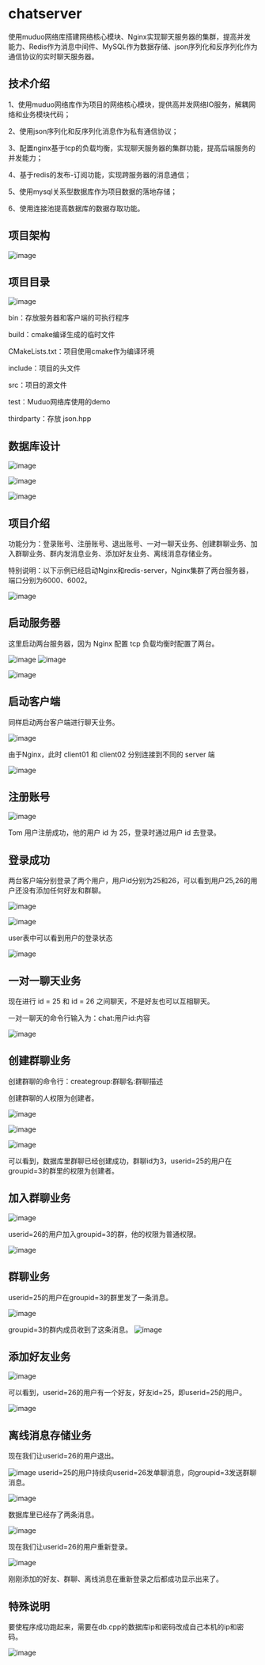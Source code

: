 # chatserver
使用muduo网络库搭建网络核心模块、Nginx实现聊天服务器的集群，提高并发能力、Redis作为消息中间件、MySQL作为数据存储、json序列化和反序列化作为通信协议的实时聊天服务器。
## 技术介绍
1、使用muduo网络库作为项目的网络核心模块，提供高并发网络IO服务，解耦网络和业务模块代码；

2、使用json序列化和反序列化消息作为私有通信协议；

3、配置nginx基于tcp的负载均衡，实现聊天服务器的集群功能，提高后端服务的并发能力；

4、基于redis的发布-订阅功能，实现跨服务器的消息通信；

5、使用mysql关系型数据库作为项目数据的落地存储；

6、使用连接池提高数据库的数据存取功能。


## 项目架构
![image](https://github.com/user-attachments/assets/13933448-3717-4eef-8355-d0c69e948972)

## 项目目录
![image](https://github.com/user-attachments/assets/5ea82c5e-5bf2-4903-8e33-20c0c6b486ec)

bin：存放服务器和客户端的可执行程序

build：cmake编译生成的临时文件

CMakeLists.txt：项目使用cmake作为编译环境

include：项目的头文件

src：项目的源文件

test：Muduo网络库使用的demo

thirdparty：存放 json.hpp

## 数据库设计
![image](https://github.com/user-attachments/assets/c39934ff-13b5-4b04-bc9a-8a963034c47a)

![image](https://github.com/user-attachments/assets/6bd84d5d-1fe9-46a5-962a-7993727f9cd0)

![image](https://github.com/user-attachments/assets/12c254a4-e44d-41c1-b928-d01af3123227)

## 项目介绍
功能分为：登录账号、注册账号、退出账号、一对一聊天业务、创建群聊业务、加入群聊业务、群内发消息业务、添加好友业务、离线消息存储业务。

特别说明：以下示例已经启动Nginx和redis-server，Nginx集群了两台服务器，端口分别为6000、6002。

![image](https://github.com/user-attachments/assets/99d9a429-62f2-4e1c-807f-4c9567483771)


## 启动服务器
这里启动两台服务器，因为 Nginx 配置 tcp 负载均衡时配置了两台。

![image](https://github.com/user-attachments/assets/82363bd5-0c09-4b5f-8e80-57b1aff31fc0)
![image](https://github.com/user-attachments/assets/dda5b5e5-7d58-40e1-b76b-97a2ca04dffd)

![image](https://github.com/user-attachments/assets/849e2ffd-8ca7-4dfc-b336-5edc8d9ea06d)

## 启动客户端
同样启动两台客户端进行聊天业务。

![image](https://github.com/user-attachments/assets/b81aa0e0-0d38-46bf-9ff6-9c1644b6128d)

由于Nginx，此时 client01 和 client02 分别连接到不同的 server 端

![image](https://github.com/user-attachments/assets/c9d0422a-1066-4f6e-be51-afdf3e963af0)


## 注册账号
![image](https://github.com/user-attachments/assets/6c682d21-2e24-4666-a3a5-7057964304bf)

Tom 用户注册成功，他的用户 id 为 25，登录时通过用户 id 去登录。

## 登录成功
两台客户端分别登录了两个用户，用户id分别为25和26，可以看到用户25,26的用户还没有添加任何好友和群聊。

![image](https://github.com/user-attachments/assets/e6943952-e151-4d47-bd5c-825d6953246c)

![image](https://github.com/user-attachments/assets/cf44bb82-31c8-4795-b6ba-6159ae515f61)

user表中可以看到用户的登录状态

![image](https://github.com/user-attachments/assets/f284b6cd-9f3b-4692-a85a-c8daea292aac)

## 一对一聊天业务
现在进行 id = 25 和 id = 26 之间聊天，不是好友也可以互相聊天。

一对一聊天的命令行输入为：chat:用户id:内容

![image](https://github.com/user-attachments/assets/77ae6c50-bbd5-476e-9063-8a55ef10f6c0)

## 创建群聊业务
创建群聊的命令行：creategroup:群聊名:群聊描述

创建群聊的人权限为创建者。

![image](https://github.com/user-attachments/assets/e7c97a3e-3e6d-4447-84b9-4cc2d5866aa1)

![image](https://github.com/user-attachments/assets/6eae6966-3451-4c8f-a8ce-28d76f612f34)

![image](https://github.com/user-attachments/assets/f41fcc92-ccf8-467a-97ff-e1f5b2bebf36)

可以看到，数据库里群聊已经创建成功，群聊id为3，userid=25的用户在groupid=3的群里的权限为创建者。

## 加入群聊业务
![image](https://github.com/user-attachments/assets/bff2b57f-aa40-472f-b976-f5c080008c9c)

userid=26的用户加入groupid=3的群，他的权限为普通权限。

![image](https://github.com/user-attachments/assets/98ba1698-d804-4d56-ab31-325a281d880d)

## 群聊业务
userid=25的用户在groupid=3的群里发了一条消息。

![image](https://github.com/user-attachments/assets/1aa5f9d9-911e-48d9-a8de-3e2ba714a90e)

groupid=3的群内成员收到了这条消息。
![image](https://github.com/user-attachments/assets/17de795b-c741-4b9d-a238-c24be8f1752f)

## 添加好友业务
![image](https://github.com/user-attachments/assets/329cf5fc-3c65-437f-92d3-d3036ae387a8)

可以看到，userid=26的用户有一个好友，好友id=25，即userid=25的用户。

![image](https://github.com/user-attachments/assets/aba52fd2-5b72-49ab-94db-988cbb39685c)

## 离线消息存储业务
现在我们让userid=26的用户退出。

![image](https://github.com/user-attachments/assets/5674b787-59a4-47bf-9801-e7cbf33035fb)
userid=25的用户持续向userid=26发单聊消息，向groupid=3发送群聊消息。

![image](https://github.com/user-attachments/assets/d780b00a-8d83-47fd-990a-a27713827696)

数据库里已经存了两条消息。

![image](https://github.com/user-attachments/assets/84297d74-8d4f-4326-ab51-99cb4d72574d)

现在我们让userid=26的用户重新登录。

![image](https://github.com/user-attachments/assets/4600d390-2611-450c-8d50-e69329180785)

刚刚添加的好友、群聊、离线消息在重新登录之后都成功显示出来了。

## 特殊说明
要使程序成功跑起来，需要在db.cpp的数据库ip和密码改成自己本机的ip和密码。

![image](https://github.com/user-attachments/assets/32b2e876-f06f-4e46-b02b-e6819a154d4a)
